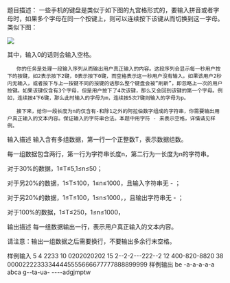 题目描述：
一些手机的键盘是类似于如下图的九宫格形式的，要输入拼音或者字母时，如果多个字母在同一个按键上，则可以连续按下该键从而切换到这一字母。类似下图：

![](https://cdn.acmcoder.com/client/files/file_ktjnni00.png)

其中，输入0的话则会输入空格。

       你的任务是处理一段输入序列从而输出用户真正输入的内容。这段序列会显示每一秒用户按下的按键，如2表示按下2键，0表示按下0键，而空格表示这一秒用户没有输入。如果该用户2秒内无输入，或者按下与上一按键不同的按键的话那么整个键盘会被“刷新”，即忽略上一次的用户按键。如果该键仅含有3个字母，但是用户按下了4次该键，那么又会回到该键的第一个字母。例如，连续按4下6键，那么此时输入的字母为m，连续按5次7键则输入的字母为p。

       接下来，给你一段长度为n的仅含有-和除1之外的阿拉伯数字组成的字符串，你需要输出用户真正输入的文本内容。保证输入的字符串合法。本题中用字符 - 来表示空格，详情请见样例。



输入描述
输入含有多组数据，第一行一个正整数T，表示数据组数。

每一组数据包含两行，第一行为字符串长度n，第二行为一长度为n的字符串。

 

对于30%的数据，1≤T≤5,1≤n≤50；

对于另20%的数据，1≤T≤100，1≤n≤1000，且输入字符串无 - ；

对于另20%的数据，1≤T≤100，1≤n≤1000，，且输出字符串无 - ；

对于100%的数据，1≤T≤250，1≤n≤1000，

输出描述
每一组数据输出一行，表示用户真正输入的文本内容。

请注意：输出一组数据之后需要换行，不要输出多余行末空格。


样例输入
5
4
2233
10
0202020202
15
2--2-2---222--2
12
400-820-8820
38
00002222333344445555666677777888899999
样例输出
be
-a-a-a-a-a
abca
g--ta-ua-
----adgjmptw